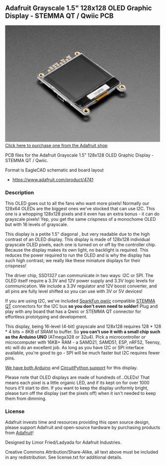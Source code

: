 ## Adafruit Grayscale 1.5" 128x128 OLED Graphic Display - STEMMA QT / Qwiic PCB

<a href="http://www.adafruit.com/products/4741"><img src="assets/4741.jpg?raw=true" width="500px"><br/>
Click here to purchase one from the Adafruit shop</a>

PCB files for the Adafruit Grayscale 1.5" 128x128 OLED Graphic Display - STEMMA QT / Qwiic. 

Format is EagleCAD schematic and board layout
* https://www.adafruit.com/product/4741

### Description

This OLED goes out to all the fans who want more pixels! Normally our 128x64 OLEDs are the biggest ones we've stocked that can use I2C. This one is a whopping 128x128 pixels and it even has an extra bonus - it can do grayscale pixels! Yep, you get the same crispness of a monochome OLED but with 16 levels of grayscale.

This display is a petite 1.5" diagonal , but very readable due to the high contrast of an OLED display. This display is made of 128x128 individual grayscale OLED pixels, each one is turned on or off by the controller chip. Because the display makes its own light, no backlight is required. This reduces the power required to run the OLED and is why the display has such high contrast; we really like these miniature displays for their crispness!

The driver chip, SSD1327 can communicate in two ways: I2C or SPI. The OLED itself require a 3.3V and 12V power supply and 3.3V logic levels for communication. We include a 3.3V regulator and 12V boost converter, and all pins are fully level shifted so you can use with 3V or 5V devices!

If you are using I2C, we've included [SparkFun qwiic](https://www.sparkfun.com/qwiic) compatible [STEMMA QT](https://learn.adafruit.com/introducing-adafruit-stemma-qt) connectors for the I2C bus **so you don't even need to solder!** Plug and play with any board that has a Qwiic or STEMMA QT connector for effortless prototyping and development.

This display, being 16-level (4-bit) grayscale and 128x128 requires 128 * 128 * 4 bits = 8KB of SRAM to buffer. So **you can't use it with a small chip such as the Arduino UNO** (ATmega328 or 32u4). Pick a microcontroller or microcomputer with 16KB+ RAM - a SAMD21, SAMD51, ESP, nRF52, Teensy, etc will do an excellent job. As long as you have I2C or SPI interface available, you're good to go - SPI will be much faster but I2C requires fewer pins.

[We have both Arduino](https://github.com/adafruit/Adafruit_SSD1327) and [CircuitPython support](https://github.com/adafruit/Adafruit_CircuitPython_SSD1327) for this display.

Please note that OLED displays are made of hundreds of...OLEDs! That means each pixel is a little organic LED, and if its kept on for over 1000 hours it'll start to dim. If you want to keep the display uniformly bright, please turn off the display (set the pixels off) when it isn't needed to keep them from dimming.

### License

Adafruit invests time and resources providing this open source design, please support Adafruit and open-source hardware by purchasing products from [Adafruit](https://www.adafruit.com)!

Designed by Limor Fried/Ladyada for Adafruit Industries.

Creative Commons Attribution/Share-Alike, all text above must be included in any redistribution. 
See license.txt for additional details.
